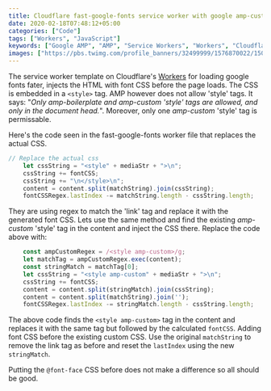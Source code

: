 ```yaml
---
title: Cloudflare fast-google-fonts service worker with google amp-custom style tag
date: 2020-02-18T07:48:12+05:00
categories: ["Code"]
tags: ["Workers", "JavaScript"]
keywords: ["Google AMP", "AMP", "Service Workers", "Workers", "Cloudflare"]
images: ["https://pbs.twimg.com/profile_banners/32499999/1576870022/1500x500"]
---
```


The service worker template on Cloudflare's [Workers](https://workers.cloudflare.com/) for loading google fonts fater, injects the HTML with font CSS before the page loads. The CSS is embedded in a `<style>` tag. AMP however does not allow 'style' tags. It says: "_Only amp-boilerplate and amp-custom 'style' tags are allowed, and only in the document head._". Moreover, only one _amp-custom_ 'style' tag is permissable.

Here's the code seen in the fast-google-fonts worker file that replaces the actual CSS.

```js {linenos=true,linenostart=424}
// Replace the actual css
    let cssString = "<style" + mediaStr + ">\n";
    cssString += fontCSS;
    cssString += "\n</style>\n";
    content = content.split(matchString).join(cssString);
    fontCSSRegex.lastIndex -= matchString.length - cssString.length;
```

They are using regex to match the 'link' tag and replace it with the generated font CSS. Lets use the same method and find the existing _amp-custom_ 'style' tag in the content and inject the CSS there. Replace the code above with:

```js
    const ampCustomRegex = /<style amp-custom>/g;
    let matchTag = ampCustomRegex.exec(content);
    const stringMatch = matchTag[0];
    let cssString = "<style amp-custom" + mediaStr + ">\n";
    cssString += fontCSS;
    content = content.split(stringMatch).join(cssString);
    content = content.split(matchString).join('');
    fontCSSRegex.lastIndex -= stringMatch.length - cssString.length;
```

The above code finds the `<style amp-custom>` tag in the content and replaces it with the same tag but followed by the calculated `fontCSS`. Adding font CSS before the existing custom CSS. Use the original `matchString` to remove the link tag as before and reset the `lastIndex` using the new `stringMatch`.

Putting the `@font-face` CSS before does not make a difference so all should be good.